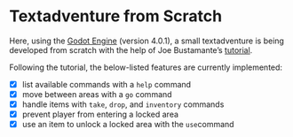 # Textadventure from Scratch

Here, using the [Godot Engine](https://github.com/godotengine) (version 4.0.1), a small textadventure is being developed from scratch with the help of Joe Bustamante’s [tutorial](https://github.com/josephmbustamante/godot-text-adventure-tutorial).

Following the tutorial, the below-listed features are currently implemented:

- [x] list available commands with a `help` command
- [x] move between areas with a `go` command
- [x] handle items with `take`, `drop`, and `inventory` commands
- [x] prevent player from entering a locked area
- [x] use an item to unlock a locked area with the `use`command
